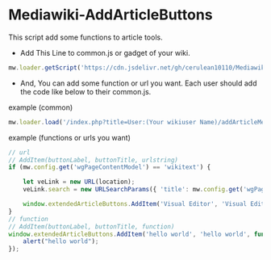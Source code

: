 # Mediawiki-AddArticleButtons

This script add some functions to article tools.

* Add This Line to common.js or gadget of your wiki.
```javascript
mw.loader.getScript('https://cdn.jsdelivr.net/gh/cerulean10110/Mediawiki-AddArticleButtons@main/AddArticleButtons.js');
```
* And, You can add some function or url you want. Each user should add the code like below to their common.js.

example (common)
```javascript
mw.loader.load('/index.php?title=User:(Your wikiuser Name)/addArticleMenuItem-func.js&action=raw&ctype=text/javascript');
```

example (functions or urls you want)
```javascript
// url
// AddItem(buttonLabel, buttonTitle, urlstring)
if (mw.config.get('wgPageContentModel') == 'wikitext') {

    let veLink = new URL(location);
    veLink.search = new URLSearchParams({ 'title': mw.config.get('wgPageName'), 'veaction': 'edit' });

    window.extendedArticleButtons.AddItem('Visual Editor', 'Visual Editor', veLink.toString());
}
// function
// AddItem(buttonLabel, buttonTitle, function)
window.extendedArticleButtons.AddItem('hello world', 'hello world', function() {
	alert("hello world");
});
```